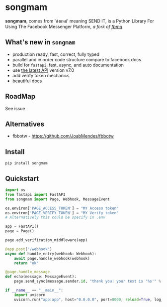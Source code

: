 # songmam


**songmam**, comes from 'ส่งแหม่' meaning SEND IT, is 
a Python Library For Using The Facebook Messenger Platform, *a fork of [fbmq](https://github.com/conbus/fbmq)*

## What's new in `songmam`
* production ready, fast, correct, fully typed
* parallel and in order code structure compare to facebook docs
* build for `fastapi`, fast, async, and auto documentation
* use [the latest API](https://developers.facebook.com/docs/graph-api/changelog/#graph-api-changelog) version v7.0
* add verify token mechanics
* beautiful docs

## RoadMap
See issue

## Alternatives
- fbbotw - https://github.com/JoabMendes/fbbotw


## Install
```
pip install songmam
```

## Quickstart
```python
import os
from fastapi import FastAPI
from songmam import Page, Webhook, MessageEvent

os.environ['PAGE_ACCESS_TOKEN'] = "MY Access token"
os.environ['PAGE_VERIFY_TOKEN'] = "MY Verify token"
# Alternatively this could be specify in .env

app = FastAPI()
page = Page()

page.add_verification_middleware(app)

@app.post("/webhook")
async def handle_entry(webhook: Webhook):
    await page.handle_webhook(webhook)
    return "ok"

@page.handle_message
def echo(message: MessageEvent):
    page.send_sync(message.sender.id, "thank you! your text is '%s'" % message.text)

if __name__ == "__main__":
    import uvicorn
    uvicorn.run("app:app", host="0.0.0.0", port=8000, reload=True, log_level='debug')
```



